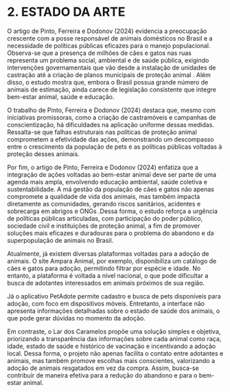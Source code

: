 # 2. ESTADO DA ARTE

O artigo de Pinto, Ferreira e Dodonov (2024) evidencia a preocupação crescente com a posse responsável de animais domésticos no Brasil e a necessidade de políticas públicas eficazes para o manejo populacional. Observa-se que a presença de milhões de cães e gatos nas ruas representa um problema social, ambiental e de saúde pública, exigindo intervenções governamentais que vão desde a instalação de unidades de castração até a criação de planos municipais de proteção animal . Além disso, o estudo mostra que, embora o Brasil possua grande número de animais de estimação, ainda carece de legislação consistente que integre bem-estar animal, saúde e educação.

O trabalho de Pinto, Ferreira e Dodonov (2024) destaca que, mesmo com iniciativas promissoras, como a criação de castramóveis e campanhas de conscientização, há dificuldades na aplicação uniforme dessas medidas. Ressalta-se que falhas estruturais nas políticas de proteção animal comprometem a efetividade das ações, demonstrando um descompasso entre o crescimento da população de pets e as políticas públicas voltadas à proteção desses animais.

Por fim, o artigo de Pinto, Ferreira e Dodonov (2024) enfatiza que a integração de ações voltadas ao bem-estar animal deve ser parte de uma agenda mais ampla, envolvendo educação ambiental, saúde coletiva e sustentabilidade. A má gestão da população de cães e gatos não apenas compromete a qualidade de vida dos animais, mas também impacta diretamente as comunidades, gerando riscos sanitários, acidentes e sobrecarga em abrigos e ONGs .Dessa forma, o estudo reforça a urgência de políticas públicas articuladas, com participação do poder público, sociedade civil e instituições de proteção animal, a fim de promover soluções mais eficazes e duradouras para o problema do abandono e da superpopulação de animais no Brasil.


Atualmente, já existem diversas plataformas voltadas para a adoção de animais. O site Ampara Animal, por exemplo, disponibiliza um catálogo de cães e gatos para adoção, permitindo filtrar por espécie e idade. No entanto, a plataforma é voltada a nível nacional, o que pode dificultar a busca de adotantes interessados em animais próximos de sua região.

Já o aplicativo PetAdote permite cadastro e busca de pets disponíveis para adoção, com foco em dispositivos móveis. Entretanto, a interface não apresenta informações detalhadas sobre o estado de saúde dos animais, o que pode gerar dúvidas no momento da adoção.

Em contraste, o Lar dos Caramelos propõe uma solução simples e objetiva, priorizando a transparência das informações sobre cada animal  como raça, idade, estado de saúde e histórico de vacinação  e incentivando a adoção local. Dessa forma, o projeto não apenas facilita o contato entre adotantes e animais, mas também promove escolhas mais conscientes, valorizando a adoção de animais resgatados em vez da compra. Assim, busca-se contribuir de maneira efetiva para a redução do abandono e para o bem-estar animal.